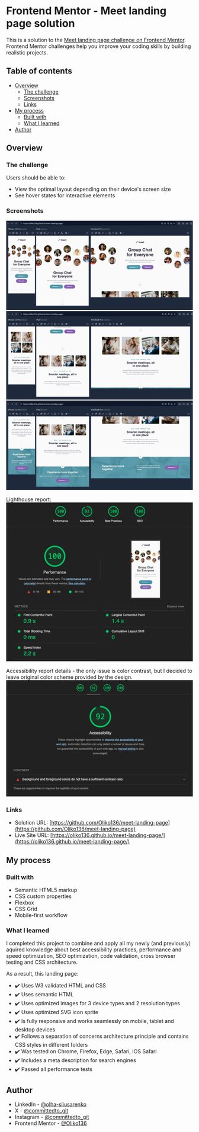 # Frontend Mentor - Meet landing page solution

This is a solution to the [Meet landing page challenge on Frontend Mentor](https://www.frontendmentor.io/challenges/meet-landing-page-rbTDS6OUR). Frontend Mentor challenges help you improve your coding skills by building realistic projects.

## Table of contents

- [Overview](#overview)
  - [The challenge](#the-challenge)
  - [Screenshots](#screenshots)
  - [Links](#links)
- [My process](#my-process)
  - [Built with](#built-with)
  - [What I learned](#what-i-learned)
- [Author](#author)

## Overview

### The challenge

Users should be able to:

- View the optimal layout depending on their device's screen size
- See hover states for interactive elements

### Screenshots

![](./screenshots/meet-screenshot-1.webp)
![](./screenshots/meet-screenshot-2.webp)
![](./screenshots/meet-screenshot-3.webp)

Lighthouse report:
![](./screenshots/meet-metrics.webp)

Accessibility report details - the only issue is color contrast, but I decided to leave original color scheme provided by the design.
![](./screenshots/meet-a11y-report.webp)

### Links

- Solution URL: [https://github.com/Oliko136/meet-landing-page](https://github.com/Oliko136/meet-landing-page)
- Live Site URL: [https://oliko136.github.io/meet-landing-page/](https://oliko136.github.io/meet-landing-page/)

## My process

### Built with

- Semantic HTML5 markup
- CSS custom properties
- Flexbox
- CSS Grid
- Mobile-first workflow

### What I learned

I completed this project to combine and apply all my newly (and previously) aquired knowledge about best accessibility practices, performance and speed optimization, SEO optimization, code validation, cross browser testing and CSS architecture.

As a result, this landing page:

- ✔️ Uses W3 validated HTML and CSS
- ✔️ Uses semantic HTML
- ✔️ Uses optimized images for 3 device types and 2 resolution types
- ✔️ Uses optimized SVG icon sprite
- ✔️ Is fully responsive and works seamlessly on mobile, tablet and desktop devices
- ✔️ Follows a separation of concerns architecture principle and contains CSS styles in different folders
- ✔️ Was tested on Chrome, Firefox, Edge, Safari, IOS Safari
- ✔️ Includes a meta description for search engines
- ✔️ Passed all performance tests

## Author

- LinkedIn - [@olha-sliusarenko](https://www.linkedin.com/in/olha-sliusarenko/)
- X - [@committedto_git](https://x.com/committedto_git)
- Instagram - [@committedto_git](https://www.instagram.com/committedto_git/)
- Frontend Mentor - [@Oliko136](https://www.frontendmentor.io/profile/Oliko136)
